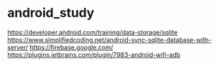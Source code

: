 # android_study

https://developer.android.com/training/data-storage/sqlite
https://www.simplifiedcoding.net/android-sync-sqlite-database-with-server/
https://firebase.google.com/
https://plugins.jetbrains.com/plugin/7983-android-wifi-adb
